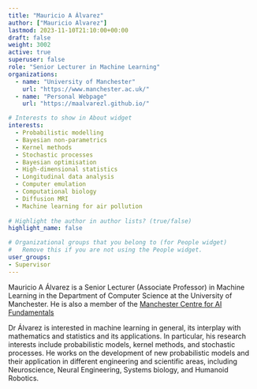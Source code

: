 ```yaml
---
title: "Mauricio A Álvarez"
author: ["Mauricio Alvarez"]
lastmod: 2023-11-10T21:10:00+00:00
draft: false
weight: 3002
active: true
superuser: false
role: "Senior Lecturer in Machine Learning"
organizations:
  - name: "University of Manchester"
    url: "https://www.manchester.ac.uk/"
  - name: "Personal Webpage"
    url: "https://maalvarezl.github.io/"

# Interests to show in About widget
interests:
  - Probabilistic modelling
  - Bayesian non-parametrics
  - Kernel methods
  - Stochastic processes
  - Bayesian optimisation
  - High-dimensional statistics
  - Longitudinal data analysis
  - Computer emulation
  - Computational biology
  - Diffusion MRI
  - Machine learning for air pollution
  
# Highlight the author in author lists? (true/false)
highlight_name: false

# Organizational groups that you belong to (for People widget)
#   Remove this if you are not using the People widget.
user_groups:
- Supervisor
---
```


Mauricio A Álvarez is a Senior Lecturer (Associate Professor) in Machine Learning in the Department of Computer Science at the University of Manchester. He is also a member of the [Manchester Centre for AI Fundamentals](https://www.idsai.manchester.ac.uk/research/centre-for-ai-fundamentals/) 

Dr Álvarez is interested in machine learning in general, its interplay with mathematics and statistics and its applications. In particular, his research interests include probabilistic models, kernel methods, and stochastic processes. He works on the development of new probabilistic models and their application in different engineering and scientific areas, including Neuroscience, Neural Engineering, Systems biology, and Humanoid Robotics.

